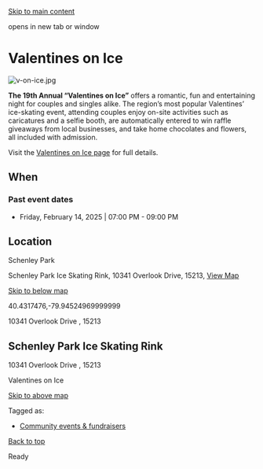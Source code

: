 [Skip to main content](https://www.pittsburghpa.gov/Events-directory/Valentines-on-Ice#main-content)

opens in new tab or window

# Valentines on Ice

![v-on-ice.jpg](https://www.pittsburghpa.gov/files/assets/city/v/2/parks/images/facilities/v-on-ice.jpg?dimension=pageimagefullwidth&w=1140)

**The 19th Annual “Valentines on Ice”** offers a romantic, fun and entertaining night for couples and singles alike. The region’s most popular Valentines’ ice-skating event, attending couples enjoy on-site activities such as caricatures and a selfie booth, are automatically entered to win raffle giveaways from local businesses, and take home chocolates and flowers, all included with admission.

Visit the [Valentines on Ice page](https://www.pittsburghpa.gov/Recreation-Events/Park-Facilities/Schenley-Skating-Rink/Valentines-on-Ice) for full details.

## When

### Past event dates

- Friday, February 14, 2025 \| 07:00 PM
\- 09:00 PM


## Location

Schenley Park

Schenley Park Ice Skating Rink, 10341 Overlook Drive, 15213, [View Map](https://maps.google.com/?q=Schenley%20Park%20Ice%20Skating%20Rink%2010341%20Overlook%20Drive%20%20%2015213)

[Skip to below map](https://www.pittsburghpa.gov/Events-directory/Valentines-on-Ice#map-bottom)

40.4317476,-79.94524969999999


10341 Overlook Drive ,
15213


## Schenley Park Ice Skating Rink

10341 Overlook Drive ,
15213

Valentines on Ice


[Skip to above map](https://www.pittsburghpa.gov/Events-directory/Valentines-on-Ice#map-top)

Tagged as:

- [Community events & fundraisers](https://www.pittsburghpa.gov/Events-directory?dlv_OC%20CL%20City%20Events%20Listing=(dd_OC%20Event%20Categories=Community%20events%20%26%20fundraisers)(dd_OC%20Composite%20Date=0d))

[Back to top](https://www.pittsburghpa.gov/Events-directory/Valentines-on-Ice#body-top)

Ready
